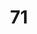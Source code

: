 ---
title: "71"
imageurl: "../src/content/assets/71.webp"
dwnurl: "https://imgs1.thamizhnation.org/71.jpg"
tags: ['thalaivar']
---